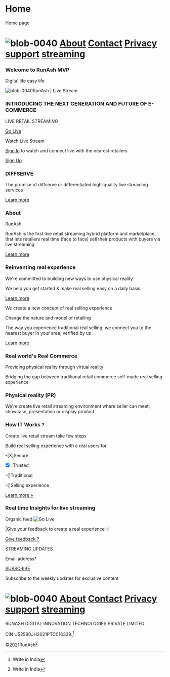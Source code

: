 # Home
Home page

# ![blob-0040](https://user-images.githubusercontent.com/61916324/132724592-e5bef25e-36d9-4da8-bbc6-84a24183c8e2.png) [About](https://runash.in/about) [Contact](https://runash.in/Contact) [Privacy](https://runash.in/privacy) [support](https://runash.in/support) [streaming](https://runash.in/streaming) 



### Welcome to RunAsh MVP 

Digital life easy life

![blob-0040](https://user-images.githubusercontent.com/61916324/132724592-e5bef25e-36d9-4da8-bbc6-84a24183c8e2.png)RunAsh | Live Stream



### INTRODUCING THE NEXT GENERATION AND FUTURE OF E-COMMERCE

LIVE RETAIL STREAMING

[Go Live](https://)

Watch Live Stream

[Sign In](https://) to watch and connect live with the nearest retailers

[Sign Up](https://)

### DIFFSERVE

The promise of diffserve or differentiated high-quality live streaming services

[Learn more](https://)

### About

RunAsh

RunAsh is the first live retail streaming hybrid platform and marketplace.<br>that lets retailers real time (face to face) sell their products with buyers via live streaming

[Learn more](https://)

### Reinventing real experience

We're committed to building new ways to use physical reality

We help you get started &amp; make real selling easy on a daily basis.

[Learn more](https://)

We create a new concept of real selling experience

Change the nature and model of retailing

The way you experience traditional real selling, we connect you to the nearest buyer in your area, verified by us

[Learn more](https://)

### Real world's Real Commerce

Providing physical reality through virtual reality

Bridging the gap between traditional retail commerce self-made real selling experience 

### Physical reality (PR)

We're create live retail streaming environment where seller can meet, showcase, presentation or display product

### How IT Works ?

Create live retail stream take few steps

Build real selling experience with a real users for 

-[X]Secure 

-[x] Trusted

-[]Traditional 

-[]Selling experience

[Learn more »](https://)

### Real time Insights for live streaming

Organic feed
![Go Live]()








|Give your feedback to create a real experience✨|

[Give feedback ?](https://)

STREAMING UPDATES

Email address*

[SUBSCRIBE](https://)

Subscribe to the weekly updates for exclusive content
# ![blob-0040](https://user-images.githubusercontent.com/61916324/132724592-e5bef25e-36d9-4da8-bbc6-84a24183c8e2.png) [About](https://runash.in/about) [Contact](https://runash.in/Contact) [Privacy](https://runash.in/privacy) [support](https://runash.in/support) [streaming](https://runash.in/streaming)

RUNASH DIGITAL INNOVATION TECHNOLOGIES PRIVATE LIMITED

CIN U52590JH2021PTC016339.[^1]

©2021RunAsh[^1]

[^1]: Write in India 




















